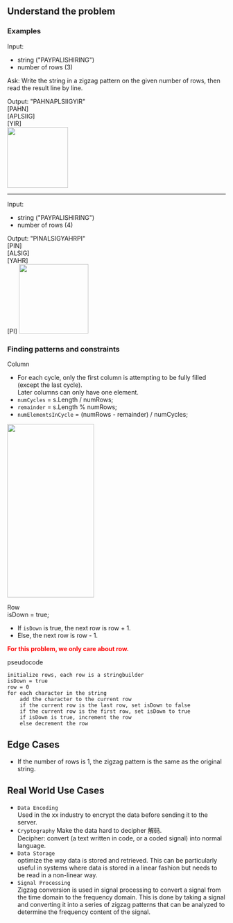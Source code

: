 ## Understand the problem
### Examples
Input: 
- string   ("PAYPALISHIRING")
- number of rows   (3)

Ask: 
Write the string in a zigzag pattern on the given number of rows, then read the result line by line.

Output: "PAHNAPLSIIGYIR"  
[PAHN]  
[APLSIIG]    
[YIR]  
<img height="140" src="https://i.gyazo.com/fa97b207713267ebc5587687b47f2791.jpg"/>

---
Input:
- string   ("PAYPALISHIRING")
- number of rows   (4)

Output: "PINALSIGYAHRPI"  
[PIN]  
[ALSIG]    
[YAHR]  
[PI]
<img height="160" src="https://i.gyazo.com/05195acadfb7e092ee1b3e3c09373183.jpg" />

### Finding patterns and constraints
Column 
- For each cycle, only the first column is attempting to be fully filled (except the last cycle).  
  Later columns can only have one element.
- `numCycles` = s.Length / numRows;
- `remainder` = s.Length % numRows;
- `numElementsInCycle` = (numRows - remainder) / numCycles;

<img height="400" src="https://i.gyazo.com/9d40a843c1cf1c9ed6af293b9d4e8fe3.png" width="200"/>

Row  
isDown = true;
- If `isDown` is true, the next row is row + 1.
- Else, the next row is row - 1.

**<span style="color:red;">For this problem, we only care about row.</span>**

pseudocode
```
initialize rows, each row is a stringbuilder
isDown = true
row = 0
for each character in the string
    add the character to the current row
    if the current row is the last row, set isDown to false
    if the current row is the first row, set isDown to true
    if isDown is true, increment the row
    else decrement the row
```


## Edge Cases 
-  If the number of rows is 1, the zigzag pattern is the same as the original string.

## Real World Use Cases
- `Data Encoding`  
    Used in the xx industry to encrypt the data before sending it to the server.
- `Cryptography`
    Make the data hard to decipher 解码.  
    Decipher: convert (a text written in code, or a coded signal) into normal language.
- `Data Storage`  
  optimize the way data is stored and retrieved. This can be particularly useful in systems where data is stored in a linear fashion but needs to be read in a non-linear way.
- `Signal Processing`  
  Zigzag conversion is used in signal processing to convert a signal from the time domain to the frequency domain. This is done by taking a signal and converting it into a series of zigzag patterns that can be analyzed to determine the frequency content of the signal.
